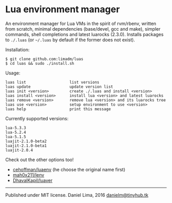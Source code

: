 Lua environment manager
=======================

An environment manager for Lua VMs in the spirit of rvm/rbenv, written from scratch,
minimal dependencies (base/devel, gcc and make), simpler commands, shell completions
and latest luarocks (2.3.0).
Installs packages to `./.luas` (or `~/.luas` by default if the former does not exist).

Installation:

	$ git clone github.com:limadm/luas
	$ cd luas && sudo ./install.sh

Usage:

	luas list                   list versions
	luas update                 update version list
	luas init <version>         create ./.luas and install <version>
	luas install <version>      install lua <version> and latest luarocks
	luas remove <version>       remove lua <version> and its luarocks tree
	luas use <version>          setup environment to use <version>
	luas help                   print this message

Currently supported versions:

	lua-5.3.3
	lua-5.2.4
	lua-5.1.5
	luajit-2.1.0-beta2
	luajit-2.1.0-beta1
	luajit-2.0.4

Check out the other options too!

- [cehoffman/luaenv](https://github.com/cehoffman/luaenv) (he choose the original name first)
- [mah0x211/lenv](https://github.com/mah0x211/lenv)
- [DhavalKapil/luaver](https://github.com/DhavalKapil/luaver)

----

Published under MIT license. Daniel Lima, 2016 <danielm@tinyhub.tk>
